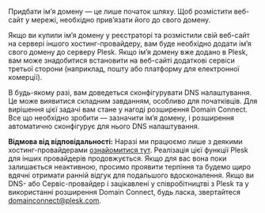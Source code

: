 Придбати ім’я домену — це лише початок шляху. Щоб розмістити веб-сайт у мережі, необхідно прив’язати його до свого домену. 

Якщо ви купили ім’я домену у реєстраторі та розмістили свій веб-сайт на сервері іншого хостинг-провайдеру, вам буде необхідно додати ім’я свого домену до серверу Plesk. Якщо ім’я домену вже додано в Plesk, вам може знадобитися встановити на веб-сайті додаткові сервіси третьої сторони (наприклад, пошту або платформу для електронної комерції). 

В будь-якому разі, вам доведеться сконфігурувати DNS налаштування. Це може виявитися складним завданням, особливо для початківців. Для вирішення цієї задачі вам стане у нагоді розширення Domain Connect. Все що необхідно зробити — зазначити ім’я домену, і розширення автоматично сконфігурує для нього DNS налаштування. 

**Відмова від відповідальності:** Наразі ми працюємо лише з деякими хостинг-провайдерами [ознайомитися тут](https://www.domainconnect.org). Реалізація цієї функції Plesk для інших провайдерів продовжується. Якщо для вас вона поки залишається неактивною, просимо проявити терпіння та будемо щиро вдячні отримати ранній відгук для подальшого вдосконалення. Якщо ви DNS- або Сервіс-провайдер і зацікавлені у співробітництві з Plesk та у використанні розширення Domain Connect, будь ласка, звертайтеся [domainconnect@plesk.com](mailto:domainconnect@plesk.com).
